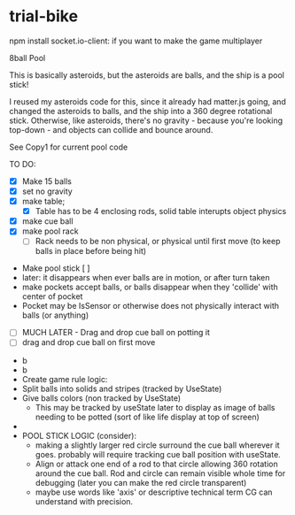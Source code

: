 # trial-bike

npm install socket.io-client: if you want to make the game multiplayer



8ball Pool

This is basically asteroids, but the asteroids are balls, and the ship is a pool stick!

I reused my asteroids code for this, since it already had matter.js going, and changed the asteroids to balls, and the ship into a 360 degree rotational stick. Otherwise, like asteroids, there's no gravity - because you're looking top-down - and objects can collide and bounce around.



See Copy1 for current pool code


TO DO:
- [x] Make 15 balls
- [x] set no gravity
- [x] make table;
  - [x] Table has to be 4 enclosing rods, solid table interupts object physics
- [x] make cue ball
- [x] make pool rack 
  - [ ] Rack needs to be non physical, or physical until first move (to keep balls in place before being hit)
- Make pool stick [ ]
- later: it disappears when ever balls are in motion, or after turn taken
- make pockets accept balls, or balls disappear when they 'collide' with center of pocket
- Pocket may be IsSensor or otherwise does not physically interact with balls (or anything)
-  [ ] MUCH LATER - Drag and drop cue ball on potting it
-  [ ] drag and drop cue ball on first move 
- b
- b
- Create game rule logic:
- Split balls into solids and stripes (tracked by UseState)
- Give balls colors (non tracked by UseState)
  - This may be tracked by useState later to display as image of balls needing to be potted (sort of like life display at top of screen)
- 
-  POOL STICK LOGIC (consider):
   -  making a slightly larger red circle surround the cue ball wherever it goes. probably will require tracking cue ball position with useState. 
   -  Align or attack one end of a rod to that circle allowing 360 rotation around the cue ball. Rod and circle can remain visible whole time for debugging (later you can make the red circle transparent)
   -  maybe use words like 'axis' or descriptive technical term CG can understand with precision.